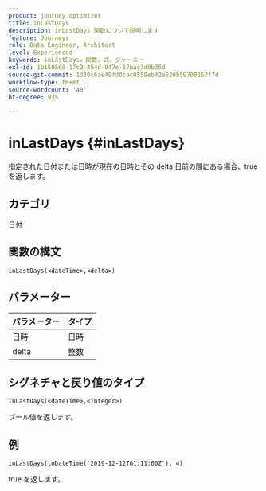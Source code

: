 ```yaml
---
product: journey optimizer
title: inLastDays
description: inLastDays 関数について説明します
feature: Journeys
role: Data Engineer, Architect
level: Experienced
keywords: inLastDays，関数，式，ジャーニー
exl-id: 1b150568-17c2-454d-847e-17bac3d0b35d
source-git-commit: 1d30c6ae49fd0cac0559eb42a629b59708157f7d
workflow-type: tm+mt
source-wordcount: '48'
ht-degree: 93%

---
```


# inLastDays {#inLastDays}

指定された日付または日時が現在の日時とその delta 日前の間にある場合、true を返します。

## カテゴリ

日付

## 関数の構文

`inLastDays(<dateTime>,<delta>)`

## パラメーター

| パラメーター | タイプ |
|-----------|------------------|
| 日時 | 日時 |
| delta | 整数 |

## シグネチャと戻り値のタイプ

`inLastDays(<dateTime>,<integer>)`

ブール値を返します。

## 例

`inLastDays(toDateTime('2019-12-12T01:11:00Z'), 4)`

true を返します。
